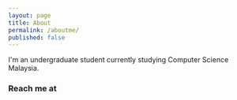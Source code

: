 ```yaml
---
layout: page
title: About
permalink: /aboutme/
published: false
---
```

I'm an undergraduate student currently studying Computer Science Malaysia. 

### Reach me at


